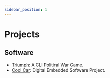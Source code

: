 ```yaml
---
sidebar_position: 1
---
```


# Projects

## Software

- [Triumph](./triumph.md): A CLI Political War Game.
- [Cool Car](./cool-car.md): Digital Embedded Software Project.
